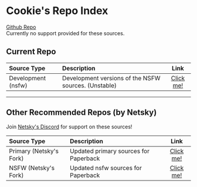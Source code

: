 # Cookie's Repo Index

[Github Repo](https://github.com/ItemCookie/cookies-extensions)  
Currently no support provided for these sources.

## Current Repo

| Source Type        | Description                                          | Link                                                                   |
| :----------------- | :--------------------------------------------------- | :--------------------------------------------------------------------: |
| Development (nsfw) | Development versions of the NSFW sources. (Unstable) | [Click me!](https://itemcookie.github.io/cookies-extensions/dev-nsfw/) |

---

## Other Recommended Repos (by Netsky)

Join [Netsky's Discord](https://discord.gg/rmf6jQpMU9) for support on these sources!

| Source Type             | Description                           | Link                                                                 |
| :---------------------- | :------------------------------------ | :------------------------------------------------------------------: |
| Primary (Netsky's Fork) | Updated primary sources for Paperback | [Click me!](https://thenetsky.github.io/extensions-sources/primary/) |
| NSFW (Netsky's Fork)    | Updated nsfw sources for Paperback    | [Click me!](https://thenetsky.github.io/extensions-sources/nsfw/)    |
